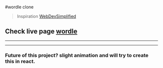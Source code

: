 #wordle clone

> Inspiration [WebDevSimplified](https://youtu.be/Wak7iN4JZzU)

## Check live page [wordle](https://bikrantbdr.github.io/wordle/)

--------

-------
### Future of this project? slight animation and will try to create this in react.

